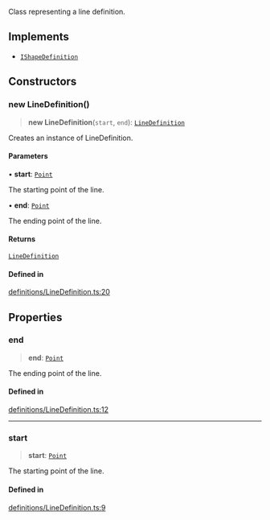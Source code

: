 Class representing a line definition.

## Implements

- [`IShapeDefinition`](../interfaces/IShapeDefinition.md)

## Constructors

### new LineDefinition()

> **new LineDefinition**(`start`, `end`): [`LineDefinition`](LineDefinition.md)

Creates an instance of LineDefinition.

#### Parameters

• **start**: [`Point`](Point.md)

The starting point of the line.

• **end**: [`Point`](Point.md)

The ending point of the line.

#### Returns

[`LineDefinition`](LineDefinition.md)

#### Defined in

[definitions/LineDefinition.ts:20](https://github.com/avolutions/canvas-painter/blob/2991c601ad31bcf71f9ac4bd7da3736137b5eb60/src/definitions/LineDefinition.ts#L20)

## Properties

### end

> **end**: [`Point`](Point.md)

The ending point of the line.

#### Defined in

[definitions/LineDefinition.ts:12](https://github.com/avolutions/canvas-painter/blob/2991c601ad31bcf71f9ac4bd7da3736137b5eb60/src/definitions/LineDefinition.ts#L12)

***

### start

> **start**: [`Point`](Point.md)

The starting point of the line.

#### Defined in

[definitions/LineDefinition.ts:9](https://github.com/avolutions/canvas-painter/blob/2991c601ad31bcf71f9ac4bd7da3736137b5eb60/src/definitions/LineDefinition.ts#L9)
